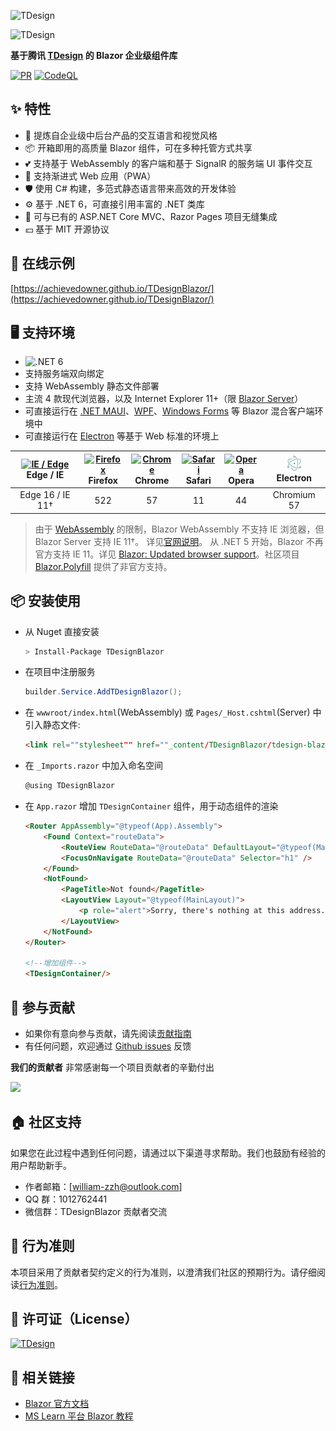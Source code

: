 ![TDesign](https://tdesign.gtimg.com/site/TDesign.png)

![TDesign](https://user-images.githubusercontent.com/88708072/147124305-fbb74f9f-65b2-44f9-9f1c-e812ce63a547.gif)

**基于腾讯 [TDesign](https://tdesign.tencent.com/) 的 Blazor 企业级组件库**


[![PR](https://github.com/AchievedOwner/TDesignBlazor/actions/workflows/pull-request.yml/badge.svg)](https://github.com/AchievedOwner/TDesignBlazor/actions/workflows/pull-request.yml)
[![CodeQL](https://github.com/AchievedOwner/TDesignBlazor/actions/workflows/codeql-analysis.yml/badge.svg)](https://github.com/AchievedOwner/TDesignBlazor/actions/workflows/codeql-analysis.yml)

## ✨ 特性

- 🌈 提炼自企业级中后台产品的交互语言和视觉风格
- 📦 开箱即用的高质量 Blazor 组件，可在多种托管方式共享
- 💕 支持基于 WebAssembly 的客户端和基于 SignalR 的服务端 UI 事件交互
- 🎨 支持渐进式 Web 应用（PWA）
- 🛡 使用 C# 构建，多范式静态语言带来高效的开发体验
- ⚙️ 基于 .NET 6，可直接引用丰富的 .NET 类库
- 🎁 可与已有的 ASP.NET Core MVC、Razor Pages 项目无缝集成
- 💴 基于 MIT 开源协议

## 🌈 在线示例
[https://achievedowner.github.io/TDesignBlazor/](https://achievedowner.github.io/TDesignBlazor/)

## 🖥 支持环境

- ![.NET 6](https://img.shields.io/badge/.NET-v6.0-green)
- 支持服务端双向绑定
- 支持 WebAssembly 静态文件部署
- 主流 4 款现代浏览器，以及 Internet Explorer 11+（限 [Blazor Server](https://docs.microsoft.com/en-us/aspnet/core/blazor/supported-platforms?view=aspnetcore-3.1&WT.mc_id=DT-MVP-5003987)）
- 可直接运行在 [.NET MAUI](https://dotnet.microsoft.com/zh-cn/apps/maui?WT.mc_id=DT-MVP-5003987)、[WPF](https://docs.microsoft.com/en-us/aspnet/core/blazor/hybrid/tutorials/wpf?view=aspnetcore-6.0&WT.mc_id=DT-MVP-5003987)、[Windows Forms](https://docs.microsoft.com/en-us/aspnet/core/blazor/hybrid/tutorials/windows-forms?view=aspnetcore-6.0) 等 Blazor 混合客户端环境中
- 可直接运行在 [Electron](http://electron.atom.io/) 等基于 Web 标准的环境上

| [<img src="https://raw.githubusercontent.com/alrra/browser-logos/master/src/edge/edge_48x48.png" alt="IE / Edge" width="24px" height="24px" />](http://godban.github.io/browsers-support-badges/)</br> Edge / IE | [<img src="https://raw.githubusercontent.com/alrra/browser-logos/master/src/firefox/firefox_48x48.png" alt="Firefox" width="24px" height="24px" />](http://godban.github.io/browsers-support-badges/)</br>Firefox | [<img src="https://raw.githubusercontent.com/alrra/browser-logos/master/src/chrome/chrome_48x48.png" alt="Chrome" width="24px" height="24px" />](http://godban.github.io/browsers-support-badges/)</br>Chrome | [<img src="https://raw.githubusercontent.com/alrra/browser-logos/master/src/safari/safari_48x48.png" alt="Safari" width="24px" height="24px" />](http://godban.github.io/browsers-support-badges/)</br>Safari | [<img src="https://raw.githubusercontent.com/alrra/browser-logos/master/src/opera/opera_48x48.png" alt="Opera" width="24px" height="24px" />](http://godban.github.io/browsers-support-badges/)</br>Opera | [<img src="https://raw.githubusercontent.com/alrra/browser-logos/master/src/electron/electron_48x48.png" alt="Electron" width="24px" height="24px" />](http://godban.github.io/browsers-support-badges/)</br>Electron |
| :-------------------------------------------------------------------------------------------------------------------------------------------------------------------------------------------------: | :--------------------------------------------------------------------------------------------------------------------------------------------------------------------------------------------------: | :----------------------------------------------------------------------------------------------------------------------------------------------------------------------------------------------: | :----------------------------------------------------------------------------------------------------------------------------------------------------------------------------------------------: | :------------------------------------------------------------------------------------------------------------------------------------------------------------------------------------------: | :------------------------------------------------------------------------------------------------------------------------------------------------------------------------------------------------------: |
|                                                                                          Edge 16 / IE 11†                                                                                           |                                                                                                 522                                                                                                  |                                                                                                57                                                                                                |                                                                                                11                                                                                                |                                                                                              44                                                                                              |                                                                                               Chromium 57                                                                                                |

> 由于 [WebAssembly](https://webassembly.org) 的限制，Blazor WebAssembly 不支持 IE 浏览器，但 Blazor Server 支持 IE 11†。 详见[官网说明](https://docs.microsoft.com/en-us/aspnet/core/blazor/supported-platforms?view=aspnetcore-3.1&WT.mc_id=DT-MVP-5003987)。
> 从 .NET 5 开始，Blazor 不再官方支持 IE 11。详见 [Blazor: Updated browser support](https://docs.microsoft.com/en-us/dotnet/core/compatibility/aspnet-core/5.0/blazor-browser-support-updated)。社区项目 [Blazor.Polyfill](https://github.com/Daddoon/Blazor.Polyfill) 提供了非官方支持。


## 📦 安装使用
- 从 Nuget 直接安装
    ```bash
    > Install-Package TDesignBlazor
    ```

- 在项目中注册服务
    ```cs
    builder.Service.AddTDesignBlazor();
    ```

- 在 `wwwroot/index.html`(WebAssembly) 或 `Pages/_Host.cshtml`(Server) 中引入静态文件:
    ```html
    <link rel=""stylesheet"" href=""_content/TDesignBlazor/tdesign-blazor.css"" />
    ```
- 在 `_Imports.razor` 中加入命名空间
    ```cs
    @using TDesignBlazor
    ```
- 在 `App.razor` 增加 `TDesignContainer` 组件，用于动态组件的渲染
    ```html
    <Router AppAssembly="@typeof(App).Assembly">
        <Found Context="routeData">
            <RouteView RouteData="@routeData" DefaultLayout="@typeof(MainLayout)" />
            <FocusOnNavigate RouteData="@routeData" Selector="h1" />
        </Found>
        <NotFound>
            <PageTitle>Not found</PageTitle>
            <LayoutView Layout="@typeof(MainLayout)">
                <p role="alert">Sorry, there's nothing at this address.</p>
            </LayoutView>
        </NotFound>
    </Router>

    <!--增加组件-->
    <TDesignContainer/>
    ```

## :pencil: 参与贡献
* 如果你有意向参与贡献，请先阅读[贡献指南](./Contributing.md)
* 有任何问题，欢迎通过 [Github issues](https://github.com/AchievedOwner/TDesignBlazor/issues) 反馈

**我们的贡献者**
非常感谢每一个项目贡献者的辛勤付出

<div>
    <a href="https://github.com/AchievedOwner/TDesignBlazor/graphs/contributors">
    <img src="https://contrib.rocks/image?repo=AchievedOwner/TDesignBlazor" />
    </a>
</div>

## :house: 社区支持
如果您在此过程中遇到任何问题，请通过以下渠道寻求帮助。我们也鼓励有经验的用户帮助新手。
* 作者邮箱：[william-zzh@outlook.com]
* QQ 群：1012762441
* 微信群：TDesignBlazor 贡献者交流

## :triangular_flag_on_post: 行为准则
本项目采用了贡献者契约定义的行为准则，以澄清我们社区的预期行为。请仔细阅读[行为准则](./CodeOfConduct.md)。

## :newspaper: 许可证（License）
[![TDesign](https://img.shields.io/badge/License-MIT-blue?style=flat-square)](https://github.com/AchievedOwner/TDesignBlazor/blob/master/LICENSE.md)

## 🔗 相关链接
- [Blazor 官方文档](https://docs.microsoft.com/zh-cn/aspnet/core/blazor/?WT.mc_id=DT-MVP-5003987)
- [MS Learn 平台 Blazor 教程](https://docs.microsoft.com/zh-cn/learn/modules/build-blazor-webassembly-visual-studio-code/?WT.mc_id=DT-MVP-5003987)